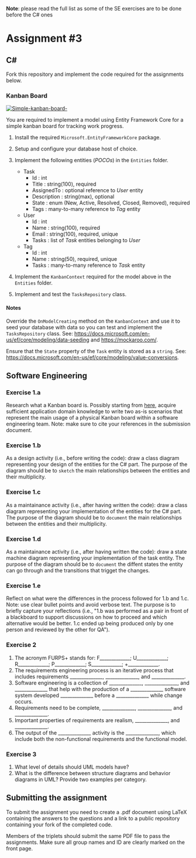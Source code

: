 __Note__: please read the full list as some of the SE exercises are to be done before the C&#35; ones

# Assignment #3

## C&#35;

Fork this repository and implement the code required for the assignments below.

### Kanban Board

[![Simple-kanban-board-](https://upload.wikimedia.org/wikipedia/commons/thumb/d/d3/Simple-kanban-board-.jpg/512px-Simple-kanban-board-.jpg)](https://commons.wikimedia.org/wiki/File:Simple-kanban-board-.jpg "Jeff.lasovski [CC BY-SA 3.0 (https://creativecommons.org/licenses/by-sa/3.0)], via Wikimedia Commons")

You are required to implement a model using Entity Framework Core for a simple kanban board for tracking work progress.

1. Install the required `Microsoft.EntityFrameworkCore` package.

1. Setup and configure your database host of choice.

1. Implement the following entities (*POCOs*) in the `Entities` folder.

    - Task
        - Id : int
        - Title : string(100), required
        - AssignedTo : optional reference to *User* entity
        - Description : string(max), optional
        - State : enum (New, Active, Resolved, Closed, Removed), required
        - Tags : many-to-many reference to *Tag* entity
    - User
        - Id : int
        - Name : string(100), required
        - Email : string(100), required, unique
        - Tasks : list of *Task* entities belonging to *User*
    - Tag
        - Id : int
        - Name : string(50), required, unique
        - Tasks : many-to-many reference to *Task* entity

1. Implement the `KanbanContext` required for the model above in the `Entities` folder.

1. Implement and test the `TasksRepository` class.

#### Notes

Override the `OnModelCreating` method on the `KanbanContext` and use it to seed your database with data so you can test and implement the `TasksRepository` class. See: <https://docs.microsoft.com/en-us/ef/core/modeling/data-seeding> and <https://mockaroo.com/>.

Ensure that the `State` property of the `Task` entity is stored as a `string`. See: <https://docs.microsoft.com/en-us/ef/core/modeling/value-conversions>.



## Software Engineering

### Exercise 1.a

Research what a Kanban board is.  Possibly starting from [here](https://www.atlassian.com/agile/kanban/boards), acquire sufficient application domain knowledge to write two as-is scenarios that represent the main usage of a physical Kanban board within a software engineering team.  Note: make sure to cite your references in the submission document.  

### Exercise 1.b

As a design activity (i.e., before writing the code): draw a class diagram representing your design of the entities for the C# part.  The purpose of the diagram should be to `sketch` the main relationships between the entities and their multiplicity.  

### Exercise 1.c

As a maintainance activity (i.e., after having written the code): draw a class diagram representing your implementation of the entities for the C# part.  The purpose of the diagram should be to `document` the main relationships between the entities and their multiplicity.  

### Exercise 1.d

As a maintainance activity (i.e., after having written the code): draw a state machine diagram representing your implementation of the task entity.  The purpose of the diagram should be to `document` the diffent states the entity can go through and the transitions that trigget the changes.  

### Exercise 1.e

Reflect on what were the differences in the process followed for 1.b and 1.c.  Note: use clear bullet points and avoid verbose text.  The purpose is to briefly capture your reflections (i.e., "1.b was performed as a pair in front of a blackboard to support discussions on how to proceed and which alternative would be better.  1.c ended up being produced only by one person and reviewed by the other for QA").

### Exercise 2

1. The acronym FURPS+ stands for: F_____________; U_____________; R_____________; P_____________; S_____________; +_____________.
1. The requirements engineering process is an iterative process that includes requirements ______________, ______________, and ______________.
1. Software engineering is a collection of ______________, ______________, and ______________ that help with the production of a ______________ software system developed ______________ before a ______________ while change occurs.
1. Requirements need to be complete, ______________, ______________, and ______________.
1. Important properties of requirements are realism, ______________, and ______________.
1. The output of the ______________ activity is the ______________, which include both the non-functional requirements and the functional model.

### Exercise 3

1. What level of details should UML models have?
2. What is the difference between structure diagrams and behavior diagrams in UML?  Provide two examples per category.



## Submitting the assignment

To submit the assignment you need to create a .pdf document using LaTeX containing the answers to the questions and a link to a public repository containing your fork of the completed code.

Members of the triplets should submit the same PDF file to pass the assignments. Make sure all group names and ID are clearly marked on the front page.

